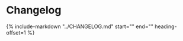# Changelog

{%
   include-markdown "../CHANGELOG.md"
   start="<!--start-->"
   end="<!--end-->"
   heading-offset=1
%}
